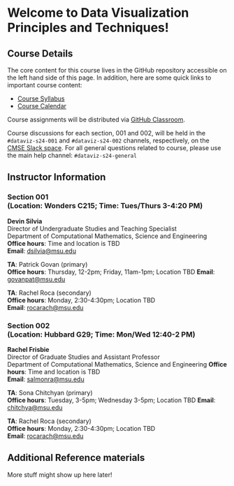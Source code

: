 # Welcome to Data Visualization Principles and Techniques!

## Course Details

The core content for this course lives in the GitHub repository accessible
on the left hand side of this page. In addition, here are some quick links
to important course content:

* [Course Syllabus](https://docs.google.com/document/d/e/2PACX-1vRwKbgycMGy4h77CiOpFrodAnWGTtRA9aIw-SuGAcH5Qcii99-BeQPotNslz-oyxdpN927Gwo8grDTN/pub)
* [Course Calendar](https://docs.google.com/spreadsheets/d/e/2PACX-1vSwdKDV7jDmfTPHllJnAeG53pTAIsbxnaw07zfut8d8tClWI_IYC82n3VBIcxmqocuR0D1JotHkN961/pubhtml?gid=552775605&single=true)

Course assignments will be distributed via
[GitHub Classroom](https://classroom.github.com/).

Course discussions for each section, 001 and 002, will be held in the `#dataviz-s24-001` and `#dataviz-s24-002` channels, respectively, on the
[CMSE Slack space](https://cmse-courses.slack.com). For all general questions related to course, please use the main help channel: `#dataviz-s24-general`

## Instructor Information

### Section 001 <br> (Location: Wonders C215; Time: Tues/Thurs 3-4:20 PM)

**Devin Silvia**  
Director of Undergraduate Studies and Teaching Specialist  
Department of Computational Mathematics, Science and Engineering  
**Office hours**: Time and location is TBD  
**Email**: [dsilvia@msu.edu](mailto:dsilvia@msu.edu)  

**TA**: Patrick Govan (primary)    
**Office hours**: Thursday, 12-2pm; Friday, 11am-1pm; Location TBD
**Email**: [govanpat@msu.edu](mailto:govanpat@msu.edu)

**TA**: Rachel Roca (secondary)    
**Office hours**: Monday, 2:30-4:30pm; Location TBD  
**Email**: [rocarach@msu.edu](mailto:rocarach@msu.edu)

### Section 002 <br> (Location: Hubbard G29; Time: Mon/Wed 12:40-2 PM)    

**Rachel Frisbie**  
Director of Graduate Studies and Assistant Professor  
Department of Computational Mathematics, Science and Engineering 
**Office hours**: Time and location is TBD  
**Email**: [salmonra@msu.edu](mailto:salmonra@msu.edu)   

**TA**: Sona Chitchyan (primary)  
**Office hours**: Tuesday, 3-5pm; Wednesday 3-5pm; Location TBD 
**Email**: [chitchya@msu.edu](mailto:chitchya@msu.edu)  

**TA**: Rachel Roca (secondary)  
**Office hours**: Monday, 2:30-4:30pm; Location TBD  
**Email**: [rocarach@msu.edu](mailto:rocarach@msu.edu)  


## Additional Reference materials

More stuff might show up here later!
